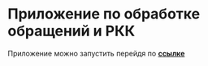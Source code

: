 # Приложение по обработке обращений и РКК

Приложение можно запустить перейдя по **[ссылке](https://appealmanager-3e807.web.app/)**
